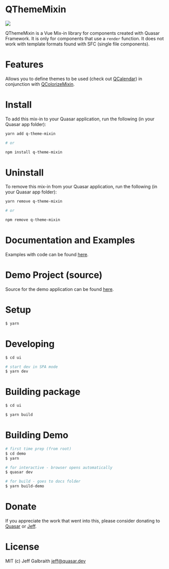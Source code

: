 QThemeMixin
===

<img src="https://img.shields.io/npm/v/q-theme-mixin.svg?label=QThemeMixin">


QThemeMixin is a Vue Mix-in library for components created with Quasar Framework. It is only for components that use a `render` function. It does not work with template formats found with SFC (single file components).

# Features

Allows you to define themes to be used (check out [QCalendar](https://github.com/quasarframework/app-extension-qcalendar)) in conjunction with [QColorizeMixin](https://github.com/hawkeye64/q-colorize-mixin).

# Install
To add this mix-in to your Quasar application, run the following (in your Quasar app folder):

```bash
yarn add q-theme-mixin

# or

npm install q-theme-mixin
```

# Uninstall
To remove this mix-in from your Quasar application, run the following (in your Quasar app folder):

```bash
yarn remove q-theme-mixin

# or

npm remove q-theme-mixin
```

# Documentation and Examples
Examples with code can be found [here](https://hawkeye64.github.io/q-theme-mixin/examples).

# Demo Project (source)
Source for the demo application can be found [here](https://github.com/hawkeye64/q-theme-mixin/tree/master/demo).

# Setup
```bash
$ yarn
```

# Developing
```bash
$ cd ui

# start dev in SPA mode
$ yarn dev
```

# Building package
```bash
$ cd ui

$ yarn build
```

# Building Demo
```bash
# first time prep (from root)
$ cd demo
$ yarn

# for interactive - browser opens automatically
$ quasar dev

# for build - goes to docs folder
$ yarn build-demo
```

# Donate
If you appreciate the work that went into this, please consider donating to [Quasar](https://donate.quasar.dev) or [Jeff](https://github.com/sponsors/hawkeye64).

# License
MIT (c) Jeff Galbraith <jeff@quasar.dev>
